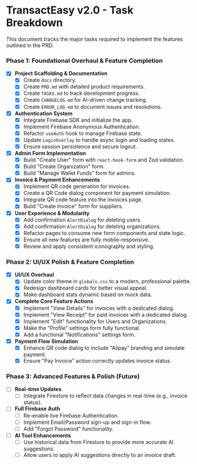 # TransactEasy v2.0 - Task Breakdown

This document tracks the major tasks required to implement the features outlined in the PRD.

### Phase 1: Foundational Overhaul & Feature Completion

-   [x] **Project Scaffolding & Documentation**
    -   [x] Create `docs` directory.
    -   [x] Create `PRD.md` with detailed product requirements.
    -   [x] Create `TASKS.md` to track development progress.
    -   [x] Create `CHANGELOG.md` for AI-driven change tracking.
    -   [x] Create `ERROR_LOG.md` to document issues and resolutions.

-   [x] **Authentication System**
    -   [x] Integrate Firebase SDK and initialize the app.
    -   [x] Implement Firebase Anonymous Authentication.
    -   [x] Refactor `useAuth` hook to manage Firebase state.
    -   [x] Update `LoginOverlay` to handle async login and loading states.
    -   [x] Ensure session persistence and secure logout.

-   [x] **Admin Form Implementation**
    -   [x] Build "Create User" form with `react-hook-form` and Zod validation.
    -   [x] Build "Create Organization" form.
    -   [x] Build "Manage Wallet Funds" form for admins.

-   [x] **Invoice & Payment Enhancements**
    -   [x] Implement QR code generation for invoices.
    -   [x] Create a QR Code dialog component for payment simulation.
    -   [x] Integrate QR code feature into the invoices page.
    -   [x] Build "Create Invoice" form for suppliers.

-   [x] **User Experience & Modularity**
    -   [x] Add confirmation `AlertDialog` for deleting users.
    -   [x] Add confirmation `AlertDialog` for deleting organizations.
    -   [x] Refactor pages to consume new form components and state logic.
    -   [x] Ensure all new features are fully mobile-responsive.
    -   [x] Review and apply consistent iconography and styling.

### Phase 2: UI/UX Polish & Feature Completion

-   [x] **UI/UX Overhaul**
    -   [x] Update color theme in `globals.css` to a modern, professional palette.
    -   [x] Redesign dashboard cards for better visual appeal.
    -   [x] Make dashboard stats dynamic based on mock data.

-   [x] **Complete Core Feature Actions**
    -   [x] Implement "View Details" for invoices with a dedicated dialog.
    -   [x] Implement "View Receipt" for paid invoices with a dedicated dialog.
    -   [x] Implement "Edit" functionality for Users and Organizations.
    -   [x] Make the "Profile" settings form fully functional.
    -   [x] Add a functional "Notifications" settings form.

-   [x] **Payment Flow Simulation**
    -   [x] Enhance QR code dialog to include "Alipay" branding and simulate payment.
    -   [x] Ensure "Pay Invoice" action correctly updates invoice status.

### Phase 3: Advanced Features & Polish (Future)

-   [ ] **Real-time Updates**
    -   [ ] Integrate Firestore to reflect data changes in real-time (e.g., invoice status).

-   [ ] **Full Firebase Auth**
    -   [ ] Re-enable live Firebase Authentication.
    -   [ ] Implement Email/Password sign-up and sign-in flow.
    -   [ ] Add "Forgot Password" functionality.

-   [ ] **AI Tool Enhancements**
    -   [ ] Use historical data from Firestore to provide more accurate AI suggestions.
    -   [ ] Allow users to apply AI suggestions directly to an invoice draft.
